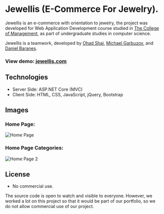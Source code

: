 # Jewellis (E-Commerce For Jewelry).

Jewellis is an e-commerce with orientation to jewelry, the project was developed for Web Application Development course studied in [The College of Management](https://english.colman.ac.il/), as part of undergraduate studies in computer science.

Jewellis is a teamwork, developed by [Ohad Shai](https://www.linkedin.com/in/ohad-shai/), [Michael Garbuzov](https://www.linkedin.com/in/michaelgarbuzov/), and [Daniel Baranes](https://www.linkedin.com/in/daniel-baranes-a4190b10a/).

### View demo: [jewellis.com](https://www.jewellis.com/)

## Technologies
- Server Side: ASP.NET Core (MVC)
- Client Side: HTML, CSS, JavaScript, jQuery, Bootstrap

## Images
### Home Page:
![Home Page](https://user-images.githubusercontent.com/72609649/120551894-3a78bc80-c3ff-11eb-954f-d20ea82e952c.png)

### Home Page Categories:
![Home Page 2](https://user-images.githubusercontent.com/72609649/120552018-609e5c80-c3ff-11eb-8d52-6c96eba0a5ed.png)

## License
- No commercial use.

The source code is open to watch and visible to everyone. However, we worked a lot on this project so that it would be part of our portfolio, so we do not allow commercial use of our project.
